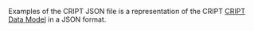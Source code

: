 Examples of the CRIPT JSON file is a representation of the CRIPT [CRIPT Data Model](https://pubs.acs.org/doi/10.1021/acscentsci.3c00011) in a JSON format.
